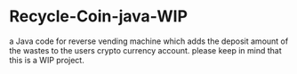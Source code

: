 # Recycle-Coin-java-WIP
a Java code for reverse vending machine which adds the deposit amount of the wastes to the users crypto currency account.
please keep in mind that this is a WIP project.
